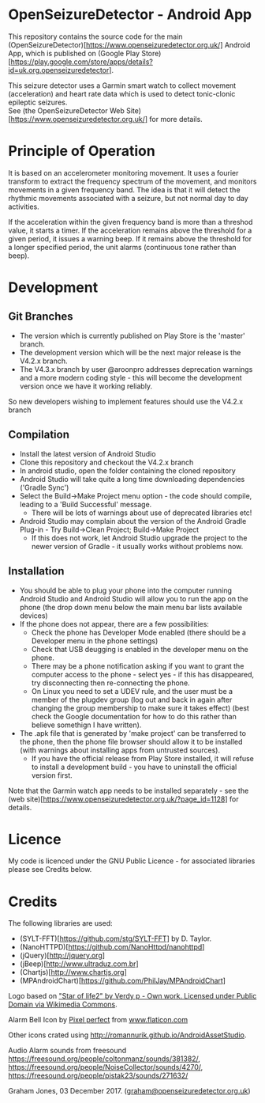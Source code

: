 OpenSeizureDetector - Android App
=================================
This repository contains the source code for the main 
(OpenSeizureDetector)[https://www.openseizuredetector.org.uk/] 
Android App, which is published on 
(Google Play Store)[https://play.google.com/store/apps/details?id=uk.org.openseizuredetector].

This seizure detector uses a Garmin smart watch to collect movement (acceleration) and heart rate data which is used to detect tonic-clonic epileptic seizures.  
See (the OpenSeizureDetector Web Site)[https://www.openseizuredetector.org.uk/] for more details.

Principle of Operation
======================
It is based on an accelerometer monitoring movement.  It uses a fourier
transform to extract the frequency spectrum of the movement, and monitors
movements in a given frequency band.   The idea is that it will detect the
rhythmic movements associated with a seizure, but not normal day to day
activities.

If the acceleration within the given frequency band is more than a
threshod value, it starts a timer.  If the acceleration remains above
the threshold for a given period, it issues a warning beep.
If it remains above the threshold for a longer specified period, the unit
alarms (continuous tone rather than beep).

Development
===========
Git Branches
------------
  - The version which is currently published on Play Store is the 'master' branch.
  - The development version which will be the next major release is the V4.2.x branch.
  - The V4.3.x branch by user @aroonpro addresses deprecation warnings and a more modern coding style - this will become the development version once we have it working reliably.

So new developers wishing to implement features should use the V4.2.x branch

Compilation
-----------
  - Install the latest version of Android Studio
  - Clone this repository and checkout the V4.2.x branch
  - In android studio, open the folder containing the cloned repository
  - Android Studio will take quite a long time downloading dependencies ('Gradle Sync')
  - Select the Build->Make Project menu option - the code should compile, leading to a 'Build Successful' message.
      - There will be lots of warnings about use of deprecated libraries etc!
  - Android Studio may complain about the version of the Android Gradle Plug-in - Try Build->Clean Project; Build->Make Project
      - If this does not work, let Android Studio upgrade the project to the newer version of Gradle - it usually works without problems now.
   
Installation
------------
  - You should be able to plug your phone into the computer running Android Studio and Android Studio will allow you to run the app on the phone (the drop down menu below the main menu bar lists available devices)
  - If the phone does not appear, there are a few possibilities:
      - Check the phone has Developer Mode enabled (there should be a Developer menu in the phone settings)
      - Check that USB deugging is enabled in the developer menu on the phone.
      - There may be a phone notification asking if you want to grant the computer access to the phone - select yes - if this has disappeared, try disconnecting then re-connecting the phone.
      - On Linux you need to set a UDEV rule, and the user must be a member of the plugdev group (log out and back in again after changing the group membership to make sure it takes effect)  (best check the Google documentation for how to do this rather than believe somethign I have written).
- The .apk file that is generated by 'make project' can be transferred to the phone, then the phone file browser should allow it to be installed (with warnings about installing apps from untrusted sources).
    - If you have the official release from Play Store installed, it will refuse to install a development build - you have to uninstall the official version first.
 
Note that the Garmin watch app needs to be installed separately - see the (web site)[https://www.openseizuredetector.org.uk/?page_id=1128] for details.  

Licence
=======
My code is licenced under the GNU Public Licence - for associated libraries 
please see Credits below.

Credits
=======
The following libraries are used:
* (SYLT-FFT)[https://github.com/stg/SYLT-FFT] by D. Taylor.
* (NanoHTTPD)[https://github.com/NanoHttpd/nanohttpd]
* (jQuery)[http://jquery.org]
* (jBeep)[http://www.ultraduz.com.br]
* (Chartjs)[http://www.chartjs.org]
* (MPAndroidChart)[https://github.com/PhilJay/MPAndroidChart]

Logo based on ["Star of life2" by Verdy p - Own work. Licensed under Public Domain via Wikimedia Commons](http://commons.wikimedia.org/wiki/File:Star_of_life2.svg#mediaviewer/File:Star_of_life2.svg).

Alarm Bell Icon by <a href="https://icon54.com/" title="Pixel perfect">Pixel perfect</a> from <a href="https://www.flaticon.com/" title="Flaticon"> www.flaticon.com</a>

Other icons crated using http://romannurik.github.io/AndroidAssetStudio.

Audio Alarm sounds from freesound https://freesound.org/people/coltonmanz/sounds/381382/, https://freesound.org/people/NoiseCollector/sounds/4270/, https://freesound.org/people/pistak23/sounds/271632/



Graham Jones, 03 December 2017.  (graham@openseizuredetector.org.uk)
